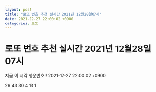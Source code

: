 ```yaml
---
layout: post
title: "로또 번호 추천 실시간 2021년 12월28일07시"
date: 2021-12-27 22:00:02 +0900
categories: 로또
---
```


# 로또 번호 추천 실시간 2021년 12월28일07시

지금 이 시각 행운번호!! 2021-12-27 22:00:02 +0900

 26  43  30  4  13  1 

